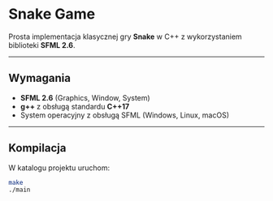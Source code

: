 # Snake Game

Prosta implementacja klasycznej gry **Snake** w C++ z wykorzystaniem biblioteki **SFML 2.6**.

---

## Wymagania

- **SFML 2.6** (Graphics, Window, System)  
- **g++** z obsługą standardu **C++17**  
- System operacyjny z obsługą SFML (Windows, Linux, macOS)

---

## Kompilacja

W katalogu projektu uruchom:

```bash
make
./main
